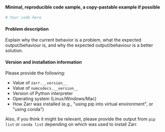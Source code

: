<!--

For bug reports, please follow the template below. For enhancement proposals, feel free
to use whatever template makes sense.

-->

#### Minimal, reproducible code sample, a copy-pastable example if possible

```python
# Your code here

```

#### Problem description

Explain why the current behavior is a problem, what the expected output/behaviour 
is, and why the expected output/behaviour is a better solution.

#### Version and installation information

Please provide the following:

* Value of ``zarr.__version__``
* Value of ``numcodecs.__version__``
* Version of Python interpreter
* Operating system (Linux/Windows/Mac)
* How Zarr was installed (e.g., "using pip into virtual environment", or "using conda")

Also, if you think it might be relevant, please provide the output from ``pip list`` or
``conda list`` depending on which was used to install Zarr.
